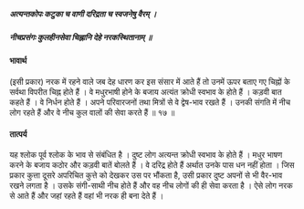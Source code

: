 ##### अत्यन्तकोपः कटुका च वाणी दरिद्रता च स्वजनेषु वैरम् ।
##### नीचप्रसंगः कुलहीनसेवा चिह्नानि देहे नरकस्थितानाम् ॥

#### भावार्थ

(इसी प्रकार) नरक में रहने वाले जब देह धारण कर इस संसार में आते हैं तो उनमें ऊपर बताए गए चिह्नों के सर्वथा विपरीत चिह्न होते हैं । वे मधुरभाषी होने के बजाय अत्यंत क्रोधी स्वभाव के होते हैं । कड़वी बात कहते हैं । वे निर्धन होते हैं । अपने परिवारजनों तथा मित्रों से वे द्वेष-भाव रखते हैं । उनकी संगति में नीच लोग रहते हैं और वे नीच कुल वालों की सेवा करते हैं ॥ १७ ॥

#### तात्पर्य

यह श्लोक पूर्व श्लोक के भाव से संबंधित है । दुष्ट लोग अत्यन्त क्रोधी स्वभाव के होते हैं । मधुर भाषण करने के बजाय कठोर और कड़वी बातें बोलते हैं । वे दरिद्र होते हैं अर्थात उनके पास धन नहीं होता । जिस प्रकार कुत्ता दूसरे अपरिचित कुत्ते को देखकर उस पर भौंकता है, उसी प्रकार दुष्ट अपनों से भी वैर-भाव रखने लगता है । उसके संगी-साथी नीच होते हैं और वह नीच लोगों की ही सेवा करता है । ऐसे लोग नरक से आते हैं और जहां रहते हैं वहां भी नरक ही बना देते हैं ।